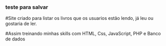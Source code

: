 ### teste para salvar

#Site criado para listar os livros que os usuarios estão lendo, já leu ou gostaria de ler.

#Assim treinando minhas skills com HTML, Css, JavaScript, PHP e Banco de dados
